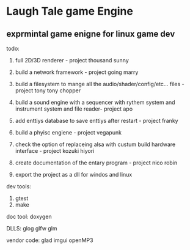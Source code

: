 # Laugh Tale game Engine
## exprmintal game enigne for linux game dev

todo:
1.    full 2D/3D renderer - project thousand sunny
2.    build a network framework - project going marry
3.    build a filesystem to mange all the audio/shader/config/etc... files - project tony tony chopper
4.    build a sound engine with a sequencer with rythem system and instrument system and file reader- project apo
5.    add enttiys database to save enttiys after restart - project franky
6.    build a phyisc engiene - project vegapunk
7.    check the option of replaceing alsa with custum build hardware interface - project kozuki hiyori

8.    create documentation of the entary program - project nico robin
9.    export the project as a dll for windos and linux

dev tools:
1.  gtest
2.  make

doc tool:
    doxygen

DLLS:
    glog
    glfw
    glm

vendor code:
    glad
    imgui
    openMP3